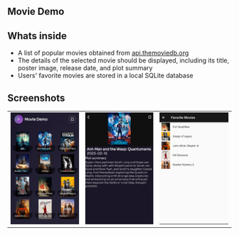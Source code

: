 <h2>Movie Demo</h2>

<h2>Whats inside</h2>
<ul>
    <li>A list of popular movies obtained from <a target="_blank" href="https://api.themoviedb.org">api.themoviedb.org</a></li>
    <li>The details of the selected movie should be displayed, including its title, poster image, release date, and plot summary</li>
    <li>Users' favorite movies are stored in a local SQLite database
</ul>
<h2>Screenshots</h2>
<table width="100%">
<tr>
    <td ><img src="images/1.png" /></td><td><img src="images/2.png" /></td><td><img src="images/3.png" /></td>
</tr>

</table>

